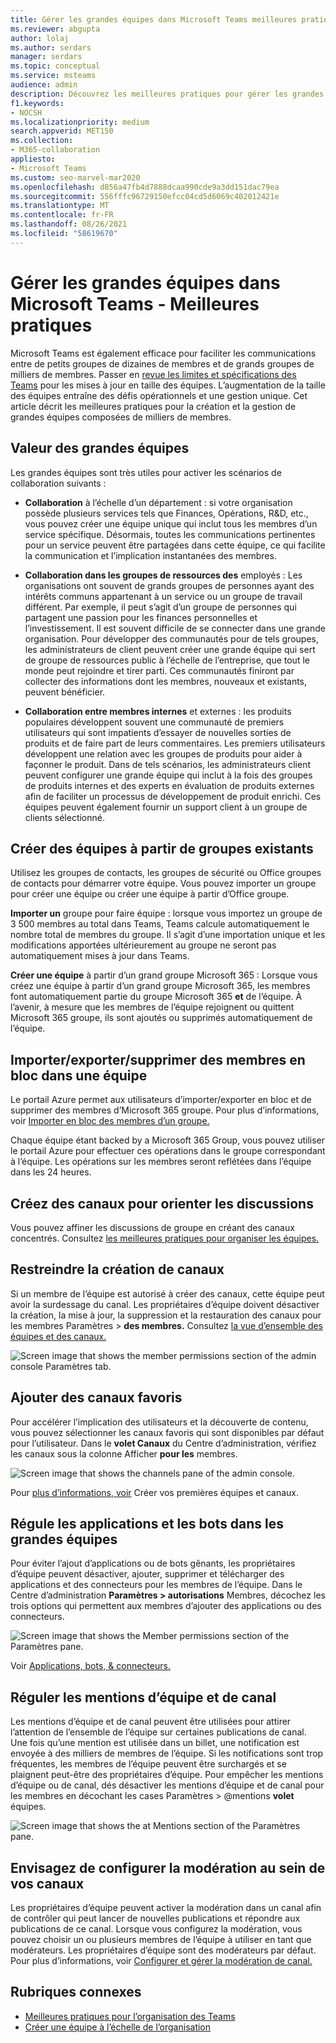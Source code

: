 ```yaml
---
title: Gérer les grandes équipes dans Microsoft Teams meilleures pratiques
ms.reviewer: abgupta
author: lolaj
ms.author: serdars
manager: serdars
ms.topic: conceptual
ms.service: msteams
audience: admin
description: Découvrez les meilleures pratiques pour gérer les grandes équipes Microsoft Teams répondre aux besoins de votre organisation.
f1.keywords:
- NOCSH
ms.localizationpriority: medium
search.appverid: MET150
ms.collection:
- M365-collaboration
appliesto:
- Microsoft Teams
ms.custom: seo-marvel-mar2020
ms.openlocfilehash: d856a47fb4d7888dcaa990cde9a3dd151dac79ea
ms.sourcegitcommit: 556fffc96729150efcc04cd5d6069c402012421e
ms.translationtype: MT
ms.contentlocale: fr-FR
ms.lasthandoff: 08/26/2021
ms.locfileid: "58619670"
---
```

# <a name="manage-large-teams-in-microsoft-teams---best-practices"></a>Gérer les grandes équipes dans Microsoft Teams - Meilleures pratiques

Microsoft Teams est également efficace pour faciliter les communications entre de petits groupes de dizaines de membres et de grands groupes de milliers de membres. Passer en [revue les limites et spécifications des Teams](limits-specifications-teams.md) pour les mises à jour en taille des équipes. L’augmentation de la taille des équipes entraîne des défis opérationnels et une gestion unique. Cet article décrit les meilleures pratiques pour la création et la gestion de grandes équipes composées de milliers de membres.

## <a name="value-of-large-teams"></a>Valeur des grandes équipes

Les grandes équipes sont très utiles pour activer les scénarios de collaboration suivants :

- **Collaboration** à l’échelle d’un département : si votre organisation possède plusieurs services tels que Finances, Opérations, R&D, etc., vous pouvez créer une équipe unique qui inclut tous les membres d’un service spécifique. Désormais, toutes les communications pertinentes pour un service peuvent être partagées dans cette équipe, ce qui facilite la communication et l’implication instantanées des membres.

- **Collaboration dans les groupes de ressources des** employés : Les organisations ont souvent de grands groupes de personnes ayant des intérêts communs appartenant à un service ou un groupe de travail différent. Par exemple, il peut s’agit d’un groupe de personnes qui partagent une passion pour les finances personnelles et l’investissement. Il est souvent difficile de se connecter dans une grande organisation. Pour développer des communautés pour de tels groupes, les administrateurs de client peuvent créer une grande équipe qui sert de groupe de ressources public à l’échelle de l’entreprise, que tout le monde peut rejoindre et tirer parti. Ces communautés finiront par collecter des informations dont les membres, nouveaux et existants, peuvent bénéficier.

- **Collaboration entre membres internes** et externes : les produits populaires développent souvent une communauté de premiers utilisateurs qui sont impatients d’essayer de nouvelles sorties de produits et de faire part de leurs commentaires. Les premiers utilisateurs développent une relation avec les groupes de produits pour aider à façonner le produit. Dans de tels scénarios, les administrateurs client peuvent configurer une grande équipe qui inclut à la fois des groupes de produits internes et des experts en évaluation de produits externes afin de faciliter un processus de développement de produit enrichi. Ces équipes peuvent également fournir un support client à un groupe de clients sélectionné.

## <a name="create-teams-from-existing-groups"></a>Créer des équipes à partir de groupes existants

Utilisez les groupes de contacts, les groupes de sécurité ou Office groupes de contacts pour démarrer votre équipe. Vous pouvez importer un groupe pour créer une équipe ou créer une équipe à partir d’Office groupe.

**Importer un** groupe pour faire équipe : lorsque vous importez un groupe de 3 500 membres au total dans Teams, Teams calcule automatiquement le nombre total de membres du groupe. Il s’agit d’une importation unique et les modifications apportées ultérieurement au groupe ne seront pas automatiquement mises à jour dans Teams.

**Créer une équipe** à partir d’un grand groupe Microsoft 365 : Lorsque vous créez une équipe à partir d’un grand groupe Microsoft 365, les membres font automatiquement partie du groupe Microsoft 365 **et** de l’équipe. À l’avenir, à mesure que les membres de l’équipe rejoignent ou quittent Microsoft 365 groupe, ils sont ajoutés ou supprimés automatiquement de l’équipe.

## <a name="bulk-importexportremove-members-in-a-team"></a>Importer/exporter/supprimer des membres en bloc dans une équipe

Le portail Azure permet aux utilisateurs d’importer/exporter en bloc et de supprimer des membres d’Microsoft 365 groupe. Pour plus d’informations, voir [Importer en bloc des membres d’un groupe.](/azure/active-directory/enterprise-users/groups-bulk-import-members#to-bulk-import-group-members)

Chaque équipe étant backed by a Microsoft 365 Group, vous pouvez utiliser le portail Azure pour effectuer ces opérations dans le groupe correspondant à l’équipe. Les opérations sur les membres seront reflétées dans l’équipe dans les 24 heures.

## <a name="create-channels-to-focus-discussions"></a>Créez des canaux pour orienter les discussions

Vous pouvez affiner les discussions de groupe en créant des canaux concentrés. Consultez [les meilleures pratiques pour organiser les équipes.](best-practices-organizing.md)

## <a name="restrict-channel-creation"></a>Restreindre la création de canaux

Si un membre de l’équipe est autorisé à créer des canaux, cette équipe peut avoir la surdessage du canal. Les propriétaires d’équipe doivent désactiver la création, la mise à jour, la suppression et la restauration des canaux pour les membres Paramètres > **des membres.** Consultez [la vue d’ensemble des équipes et des canaux.](teams-channels-overview.md)

![Screen image that shows the member permissions section of the admin console Paramètres tab.](media/no-channel-creation.png "Screen image that member permissions section of the admin console Paramètres tab. Les options d’autoriser les membres à créer ou supprimer des canaux sont désactivées.")

## <a name="add-favorite-channels"></a>Ajouter des canaux favoris

Pour accélérer l’implication des utilisateurs et la découverte de contenu, vous pouvez sélectionner les canaux favoris qui sont disponibles par défaut pour l’utilisateur. Dans le **volet Canaux** du Centre d’administration, vérifiez les canaux sous la colonne Afficher **pour les** membres.

![Screen image that shows the channels pane of the admin console.](media/favorite-channels.png "Screen image that shows channels pane of the admin console. Certains canaux sont cochés pour afficher les membres.")

 Pour [plus d’informations, voir](get-started-with-teams-create-your-first-teams-and-channels.md) Créer vos premières équipes et canaux.

## <a name="regulate-applications-and-bots-in-large-teams"></a>Régule les applications et les bots dans les grandes équipes

Pour éviter l’ajout d’applications ou de bots gênants, les propriétaires d’équipe peuvent désactiver, ajouter, supprimer et télécharger des applications et des connecteurs pour les membres de l’équipe. Dans le Centre d’administration **Paramètres > autorisations** Membres, décochez les trois options qui permettent aux membres d’ajouter des applications ou des connecteurs.

![Screen image that shows the Member permissions section of the Paramètres pane.](media/disable-bots-connectors.png "Screen image that shows the Member permission section of the Paramètres pane. Les options permettant aux membres d’ajouter des applications ou des connecteurs sont désactivées.")

Voir [Applications, bots, & connecteurs.](deploy-apps-microsoft-teams-landing-page.md)

## <a name="regulate-team-and-channel-mentions"></a>Réguler les mentions d’équipe et de canal

Les mentions d’équipe et de canal peuvent être utilisées pour attirer l’attention de l’ensemble de l’équipe sur certaines publications de canal. Une fois qu’une mention est utilisée dans un billet, une notification est envoyée à des milliers de membres de l’équipe. Si les notifications sont trop fréquentes, les membres de l’équipe peuvent être surchargés et se plaignent peut-être des propriétaires d’équipe. Pour empêcher les mentions d’équipe ou de canal, dés désactiver les mentions d’équipe et de canal pour les membres en décochant les cases Paramètres > @mentions **volet** équipes.

![Screen image that shows the at Mentions section of the Paramètres pane.](media/no-at-mentions.png "Screen image that shows the at Mentions section of the Paramètres pane. Les options d’afficher et d’accorder aux membres l’accès aux mentions sont désactivées.")

## <a name="consider-setting-up-moderation-in-your-channels"></a>Envisagez de configurer la modération au sein de vos canaux

Les propriétaires d’équipe peuvent activer la modération dans un canal afin de contrôler qui peut lancer de nouvelles publications et répondre aux publications de ce canal. Lorsque vous configurez la modération, vous pouvez choisir un ou plusieurs membres de l’équipe à utiliser en tant que modérateurs. Les propriétaires d’équipe sont des modérateurs par défaut. Pour plus d’informations, voir [Configurer et gérer la modération de canal.](manage-channel-moderation-in-teams.md)

## <a name="related-topics"></a>Rubriques connexes

- [Meilleures pratiques pour l’organisation des Teams](best-practices-organizing.md)
- [Créer une équipe à l’échelle de l’organisation](create-an-org-wide-team.md)